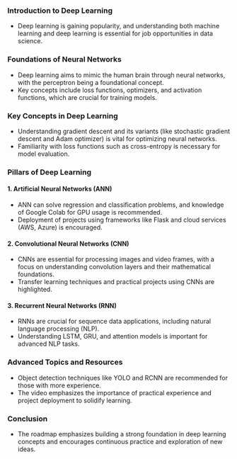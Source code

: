 ### Introduction to Deep Learning
- Deep learning is gaining popularity, and understanding both machine learning and deep learning is essential for job opportunities in data science.

### Foundations of Neural Networks
- Deep learning aims to mimic the human brain through neural networks, with the perceptron being a foundational concept.
- Key concepts include loss functions, optimizers, and activation functions, which are crucial for training models.
### Key Concepts in Deep Learning
- Understanding gradient descent and its variants (like stochastic gradient descent and Adam optimizer) is vital for optimizing neural networks.
- Familiarity with loss functions such as cross-entropy is necessary for model evaluation.
### Pillars of Deep Learning
#### 1. Artificial Neural Networks (ANN)
- ANN can solve regression and classification problems, and knowledge of Google Colab for GPU usage is recommended.
- Deployment of projects using frameworks like Flask and cloud services (AWS, Azure) is encouraged.
#### 2. Convolutional Neural Networks (CNN)
- CNNs are essential for processing images and video frames, with a focus on understanding convolution layers and their mathematical foundations.
- Transfer learning techniques and practical projects using CNNs are highlighted.
#### 3. Recurrent Neural Networks (RNN)
- RNNs are crucial for sequence data applications, including natural language processing (NLP).
- Understanding LSTM, GRU, and attention models is important for advanced NLP tasks.
### Advanced Topics and Resources
- Object detection techniques like YOLO and RCNN are recommended for those with more experience.
- The video emphasizes the importance of practical experience and project deployment to solidify learning.
### Conclusion
- The roadmap emphasizes building a strong foundation in deep learning concepts and encourages continuous practice and exploration of new ideas.